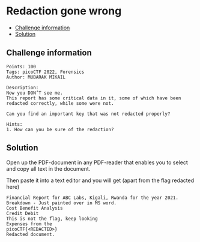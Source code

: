 # Redaction gone wrong

- [Challenge information](#challenge-information)
- [Solution](#solution)

## Challenge information
```
Points: 100
Tags: picoCTF 2022, Forensics
Author: MUBARAK MIKAIL

Description:
Now you DON’T see me.
This report has some critical data in it, some of which have been redacted correctly, while some were not. 

Can you find an important key that was not redacted properly?

Hints:
1. How can you be sure of the redaction?
```

## Solution

Open up the PDF-document in any PDF-reader that enables you to select and copy all text in the document.

Then paste it into a text editor and you will get (apart from the flag redacted here)
```
Financial Report for ABC Labs, Kigali, Rwanda for the year 2021.
Breakdown - Just painted over in MS word.
Cost Benefit Analysis
Credit Debit
This is not the flag, keep looking
Expenses from the
picoCTF{<REDACTED>}
Redacted document.
```

